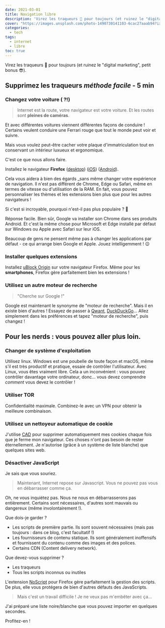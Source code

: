 ```yaml
---
date: 2021-03-01
title: Navigation libre
description: 'Virez les traqueurs 👀 pour toujours (et ruinez le "digital marketing", petit bonus 😎)'
cover: "https://images.unsplash.com/photo-1490730141103-6cac27aaab94?ixid=MXwxMjA3fDB8MHxwaG90by1wYWdlfHx8fGVufDB8fHw%3D&ixlib=rb-1.2.1&auto=format&fit=crop&w=2100&q=80"
categories:
  - tech
tags:
  - internet
  - libre
toc: true
---
```


Virez les traqueurs 👀 pour toujours (et ruinez le "digital marketing", petit bonus 😎).

## Supprimez les traqueurs _méthode facile_ - 5 min

### Changez votre voiture ( ?!)

> Internet est la route, votre navigateur est votre voiture.
> Et les routes sont **pleines de caméras**.

Et avec différentes voitures viennent différentes façons de conduire ! Certains veulent conduire une Ferrari rouge que tout le monde peut voir et suivre.

Mais vous voulez peut-être cacher votre plaque d'immatriculation tout en conservant un intérieur luxueux et ergonomique.

C'est ce que nous allons faire.

Installez le navigateur **Firefox** ([desktop](https://www.mozilla.org/fr/firefox/new/)) ([iOS](https://apps.apple.com/fr/app/navigateur-web-firefox/id989804926)) ([Android](https://play.google.com/store/apps/details?id=org.mozilla.firefox)).

Cela vous aidera à bien des égards _sans même changer votre expérience de navigation. Il n'est pas différent de Chrome, Edge ou Safari, même en termes de vitesse ou d'utilisation de la RAM. En fait, vous pouvez personnaliser les thèmes et les extensions bien plus que pour les autres navigateurs !

Si c'est si incroyable, pourquoi n'est-il pas plus populaire ? 🤔

Réponse facile. Bien sûr, Google va installer son Chrome dans ses produits Android. Et c'est la même chose pour Microsoft et Edge installé par défaut sur Windows ou Apple avec Safari sur leur iOS.

Beaucoup de gens ne pensent même pas à changer les applications par défaut - ce qui arrange bien Google et Apple. Jouez intelligemment ! 😉

### Installer quelques extensions

Installez [uBlock Origin](https://addons.mozilla.org/en-US/firefox/addon/ublock-origin/) sur votre navigateur Firefox. Même pour les **smartphones**, Firefox gère parfaitement bien les extensions !

### Utilisez un autre moteur de recherche

> "Cherche sur Google !"

Google est maintenant le synonyme de "moteur de recherche". Mais il en existe bien d'autres ! Essayez de passer à [Qwant](https://www.qwant.com/), [DuckDuckGo](https://duckduckgo.com/)... Allez simplement dans les préférences et tapez "moteur de recherche", puis changez !

## Pour les nerds : vous pouvez aller plus loin.

### Changer de système d'exploitation

Utilisez linux. Windows est une poubelle de toute façon et macOS, même s'il est très productif et pratique, essaie de contrôler l'utilisateur. Avec Linux, vous êtes vraiment libre. Cela a un inconvénient : vous pouvez contrôler davantage votre ordinateur, donc... vous devez comprendre _comment_ vous devez le contrôler !

### Utiliser TOR

Confidentialité maximale. Combinez-le avec un VPN pour obtenir la meilleure combinaison.

### Utilisez un nettoyeur automatique de cookie

J'utilise [CAD](https://addons.mozilla.org/fr/firefox/addon/cookie-autodelete/) pour supprimer automatiquement mes cookies chaque fois que je ferme mon navigateur. Ces choses n'ont pas besoin de rester éternellement. Je n'autorise (grâce à un système de liste blanche) que quelques sites web.

### Désactiver JavaScript

Je sais que vous souriez.

> Maintenant, Internet repose sur Javascript. Vous ne pouvez pas vous en débarrasser comme ça.

Oh, ne vous inquiétez pas. Nous ne nous en débarrasserons pas entièrement. Certains sont nécessaires, d'autres sont mauvais ou dangereux (même involontairement !).

Que dois-je garder ?

- Les scripts de première partie. Ils sont souvent nécessaires (mais pas toujours : dans ce blog, c'est facultatif !)
- Les fournisseurs de contenu statique. Ils sont généralement inoffensifs et fournissent du contenu comme des images et des polices.
- Certains CDN (Content delivery network).

Que devez-vous supprimer ?

- Les traqueurs
- Tous les scripts inconnus ou inutiles

L'extension [NoScript](https://addons.mozilla.org/fr/firefox/addon/noscript/) pour Firefox gère parfaitement la gestion des scripts. De plus, elle vous protégera de bien d'autres défauts des JavaScripts.

> Mais c'est un travail difficile ! Je ne veux pas m'embêter avec ça...

J'ai préparé une liste noire/blanche que vous pouvez importer en quelques secondes.

Profitez-en !

